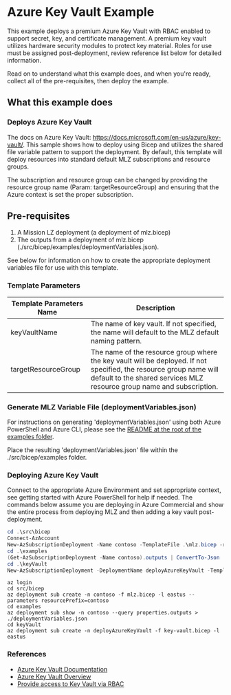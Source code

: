 # Azure Key Vault Example

This example deploys a premium Azure Key Vault with RBAC enabled to support secret, key, and certificate management.  A premium key vault utilizes hardware security modules to protect key material.  Roles for use must be assigned post-deployment, review reference list below for detailed information.

Read on to understand what this example does, and when you're ready, collect all of the pre-requisites, then deploy the example.

## What this example does

### Deploys Azure Key Vault

The docs on Azure Key Vault: <https://docs.microsoft.com/en-us/azure/key-vault/>.  This sample shows how to deploy using Bicep and utilizes the shared file variable pattern to support the deployment.  By default, this template will deploy resources into standard default MLZ subscriptions and resource groups.  

The subscription and resource group can be changed by providing the resource group name (Param: targetResourceGroup) and ensuring that the Azure context is set the proper subscription.  

## Pre-requisites

1. A Mission LZ deployment (a deployment of mlz.bicep)
2. The outputs from a deployment of mlz.bicep (./src/bicep/examples/deploymentVariables.json).  

See below for information on how to create the appropriate deployment variables file for use with this template.

### Template Parameters

Template Parameters Name | Description
-----------------------| -----------
keyVaultName | The name of key vault.  If not specified, the name will default to the MLZ default naming pattern.  
targetResourceGroup | The name of the resource group where the key vault will be deployed.   If not specified, the resource group name will default to the shared services MLZ resource group name and subscription.

### Generate MLZ Variable File (deploymentVariables.json)

For instructions on generating 'deploymentVariables.json' using both Azure PowerShell and Azure CLI, please see the [README at the root of the examples folder](../README.md).

Place the resulting 'deploymentVariables.json' file within the ./src/bicep/examples folder.

### Deploying Azure Key Vault

Connect to the appropriate Azure Environment and set appropriate context, see getting started with Azure PowerShell for help if needed.  The commands below assume you are deploying in Azure Commercial and show the entire process from deploying MLZ and then adding a key vault post-deployment.

```PowerShell
cd .\src\bicep
Connect-AzAccount
New-AzSubscriptionDeployment -Name contoso -TemplateFile .\mlz.bicep -resourcePrefix 'contoso' -Location 'eastus'
cd .\examples
(Get-AzSubscriptionDeployment -Name contoso).outputs | ConvertTo-Json | Out-File -FilePath .\deploymentVariables.json
cd .\keyVault
New-AzSubscriptionDeployment -DeploymentName deployAzureKeyVault -TemplateFile .\azureKeyVault.bicep -Location 'eastus'
```

```Azure CLI
az login
cd src/bicep
az deployment sub create -n contoso -f mlz.bicep -l eastus --parameters resourcePrefix=contoso
cd examples
az deployment sub show -n contoso --query properties.outputs > ./deploymentVariables.json
cd keyVault
az deployment sub create -n deployAzureKeyVault -f key-vault.bicep -l eastus
```

### References

* [Azure Key Vault Documentation](https://docs.microsoft.com/en-us/azure/key-vault/)
* [Azure Key Vault Overview](https://docs.microsoft.com/en-us/azure/key-vault/general/overview)
* [Provide access to Key Vault via RBAC](https://docs.microsoft.com/en-us/azure/key-vault/general/rbac-guide?tabs=azure-cli)
